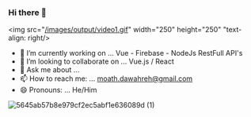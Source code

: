 ### Hi there 👋
 
<img src="[/images/output/video1.gif](https://user-images.githubusercontent.com/24622198/173922563-0b460232-5e95-4bcc-a0ee-c24405f82678.gif)" width="250" height="250" "text-align: right/>

- 🔭 I’m currently working on ... Vue - Firebase - NodeJs RestFull API's                         
- 👯 I’m looking to collaborate on ... Vue.js / React                    
- 💬 Ask me about ...
- 📫 How to reach me: ... moath.dawahreh@gmail.com
- 😄 Pronouns: ... He/Him
 

![5645ab57b8e979cf2ec5abf1e636089d (1)](https://user-images.githubusercontent.com/24622198/173922563-0b460232-5e95-4bcc-a0ee-c24405f82678.gif)
